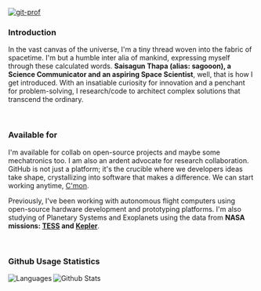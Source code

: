 [![git-prof](https://github.com/sagooon/sagooon/assets/74248485/25fea552-aa9d-4d7a-a236-2e2f0a086087)](https://sagooon.github.io)

### Introduction

In the vast canvas of the universe, I'm a tiny thread woven into the fabric of spacetime. I'm but a humble inter alia of mankind, expressing myself through these calculated words. <b>Saisagun Thapa (alias: sagooon), a Science Communicator and an aspiring Space Scientist</b>, well, that is how I get introduced. With an insatiable curiosity for innovation and a penchant for problem-solving, I research/code to architect complex solutions that transcend the ordinary.
<p>&nbsp;</p>

### Available for

I'm available for collab on open-source projects and maybe some mechatronics too. I am also an ardent advocate for research collaboration. GitHub is not just a platform; it's the crucible where we developers ideas take shape, crystallizing into software that makes a difference. We can start working anytime, [C'mon](mailto:sagooon@outlook.com).

Previously, I've been working with autonomous flight computers using open-source hardware development and prototyping platforms. I'm also studying of Planetary Systems and Exoplanets using the data from <b>NASA missions: [TESS](https://science.nasa.gov/mission/tess/) and [Kepler](https://science.nasa.gov/mission/kepler/)</b>.
<p>&nbsp;</p>

### Github Usage Statistics
<p><img align="left" src="https://github-readme-stats.vercel.app/api/top-langs?username=sagooon&show_icons=true&locale=en&layout=compact" alt="Languages"/></p>
<p><img align="center" src="https://github-readme-stats.vercel.app/api?username=sagooon&show_icons=true&locale=en" alt="Github Stats" /></p>
